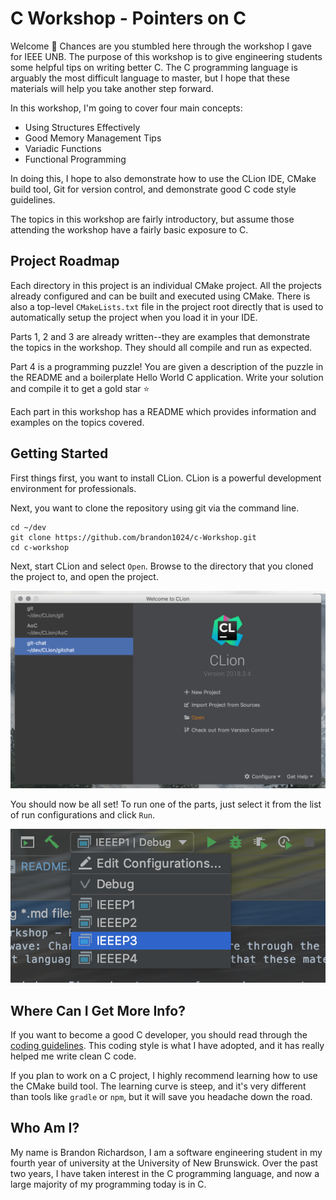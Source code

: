 # C Workshop - Pointers on C
Welcome :wave: Chances are you stumbled here through the workshop I gave for IEEE UNB. The purpose of this workshop is to give engineering students some helpful tips on writing better C. The C programming language is arguably the most difficult language to master, but I hope that these materials will help you take another step forward.

In this workshop, I'm going to cover four main concepts:
- Using Structures Effectively
- Good Memory Management Tips
- Variadic Functions
- Functional Programming

In doing this, I hope to also demonstrate how to use the CLion IDE, CMake build tool, Git for version control, and demonstrate good C code style guidelines.

The topics in this workshop are fairly introductory, but assume those attending the workshop have a fairly basic exposure to C.

## Project Roadmap
Each directory in this project is an individual CMake project. All the projects already configured and can be built and executed using CMake. There is also a top-level `CMakeLists.txt` file in the project root directly that is used to automatically setup the project when you load it in your IDE.

Parts 1, 2 and 3 are already written--they are examples that demonstrate the topics in the workshop. They should all compile and run as expected.

Part 4 is a programming puzzle! You are given a description of the puzzle in the README and a boilerplate Hello World C application. Write your solution and compile it to get a gold star :star:

Each part in this workshop has a README which provides information and examples on the topics covered.

## Getting Started
First things first, you want to install CLion. CLion is a powerful development environment for professionals.

Next, you want to clone the repository using git via the command line.
```
cd ~/dev
git clone https://github.com/brandon1024/c-Workshop.git
cd c-workshop
```

Next, start CLion and select `Open`. Browse to the directory that you cloned the project to, and open the project.

<img src="screenshot1.png"/>

You should now be all set! To run one of the parts, just select it from the list of run configurations and click `Run`.

<img src="screenshot2.png"/>

## Where Can I Get More Info?
If you want to become a good C developer, you should read through the [coding guidelines](https://git.kernel.org/pub/scm/git/git.git/tree/Documentation/CodingGuidelines). This coding style is what I have adopted, and it has really helped me write clean C code.

If you plan to work on a C project, I highly recommend learning how to use the CMake build tool. The learning curve is steep, and it's very different than tools like `gradle` or `npm`, but it will save you headache down the road.

## Who Am I?
My name is Brandon Richardson, I am a software engineering student in my fourth year of university at the University of New Brunswick. Over the past two years, I have taken interest in the C programming language, and now a large majority of my programming today is in C.
